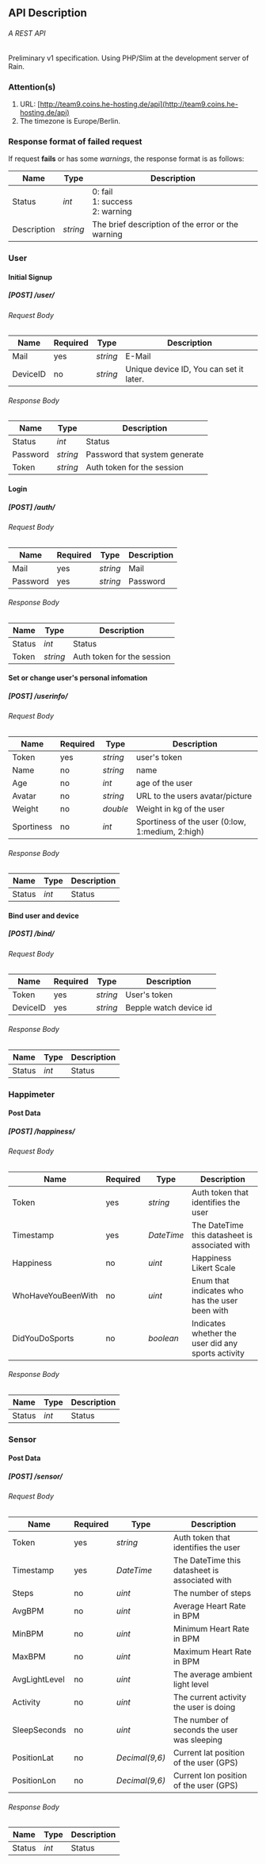 ## API Description
###### A REST API

Preliminary v1 specification. Using PHP/Slim at the development server of Rain.

### Attention(s)
1. URL: [http://team9.coins.he-hosting.de/api](http://team9.coins.he-hosting.de/api)
2. The timezone is Europe/Berlin.

### Response format of failed request

If request **fails** or has some *warnings*, the response format is as follows:

Name | Type | Description
--- | --- | ---
Status | *int* | 0: fail <br> 1: success <br> 2: warning
Description | *string* | The brief description of the error or the warning

### User
#### Initial Signup
##### [POST] /user/
###### Request Body
Name | Required | Type | Description
--- | --- | --- | ---
Mail | yes | *string* | E-Mail
DeviceID | no | *string* | Unique device ID, You can set it later.

###### Response Body
Name | Type | Description
--- | --- | ---
Status | *int* | Status
Password | *string* | Password that system generate
Token | *string* | Auth token for the session

#### Login
##### [POST] /auth/
###### Request Body
Name | Required | Type | Description
--- | --- | --- | ---
Mail | yes | *string* | Mail
Password | yes | *string* | Password

###### Response Body
Name | Type | Description
--- | --- | ---
Status | *int* | Status
Token | *string* | Auth token for the session


#### Set or change user's personal infomation
##### [POST] /userinfo/
###### Request Body
Name | Required | Type | Description
--- | --- | --- | ---
Token | yes | *string* | user's token
Name | no |  *string* | name
Age | no | *int* | age of the user
Avatar | no | *string* | URL to the users avatar/picture
Weight | no | *double* | Weight in kg of the user
Sportiness |no | *int* | Sportiness of the user (0:low, 1:medium, 2:high)

###### Response Body
Name | Type | Description
--- | --- | ---
Status | *int* | Status

#### Bind user and device
##### [POST] /bind/
###### Request Body
Name | Required | Type | Description
--- | --- | --- | ---
Token | yes | *string* | User's token
DeviceID | yes | *string* | Bepple watch device id

###### Response Body
Name | Type | Description
--- | --- | ---
Status | *int* | Status

### Happimeter
#### Post Data
##### [POST] /happiness/
###### Request Body
Name | Required | Type | Description
--- | --- | --- | ---
Token | yes | *string* | Auth token that identifies the user
Timestamp | yes | *DateTime* | The DateTime this datasheet is associated with
Happiness | no | *uint* | Happiness Likert Scale
WhoHaveYouBeenWith | no | *uint* | Enum that indicates who has the user been with
DidYouDoSports | no | *boolean* | Indicates whether the user did any sports activity

###### Response Body
Name | Type | Description
--- | --- | ---
Status | *int* | Status

### Sensor
#### Post Data
##### [POST] /sensor/
###### Request Body
Name | Required | Type | Description
--- | --- | --- | ---
Token | yes | *string* | Auth token that identifies the user
Timestamp | yes | *DateTime* | The DateTime this datasheet is associated with
Steps | no | *uint* | The number of steps
AvgBPM | no | *uint* | Average Heart Rate in BPM
MinBPM | no | *uint* | Minimum Heart Rate in BPM
MaxBPM | no | *uint* | Maximum Heart Rate in BPM
AvgLightLevel | no | *uint* | The average ambient light level
Activity | no | *uint* | The current activity the user is doing
SleepSeconds | no | *uint* | The number of seconds the user was sleeping
PositionLat | no | *Decimal(9,6)* | Current lat position of the user (GPS)
PositionLon | no | *Decimal(9,6)* | Current lon position of the user (GPS)

###### Response Body
Name | Type | Description
--- | --- | ---
Status | *int* | Status
